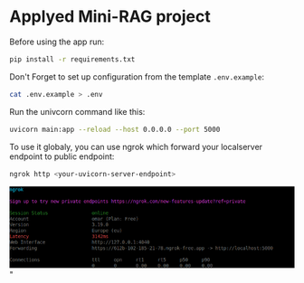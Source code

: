 # Applyed Mini-RAG project

Before using the app run:
```bash
pip install -r requirements.txt
```

Don't Forget to set up configuration from the template `.env.example`:
```bash
cat .env.example > .env
```

Run the univcorn command like this:
```bash
uvicorn main:app --reload --host 0.0.0.0 --port 5000
```

To use it globaly, you can use ngrok which forward your localserver endpoint to public endpoint:
```bash
ngrok http <your-uvicorn-server-endpoint>
```

![alt text](assets/image.png)"
